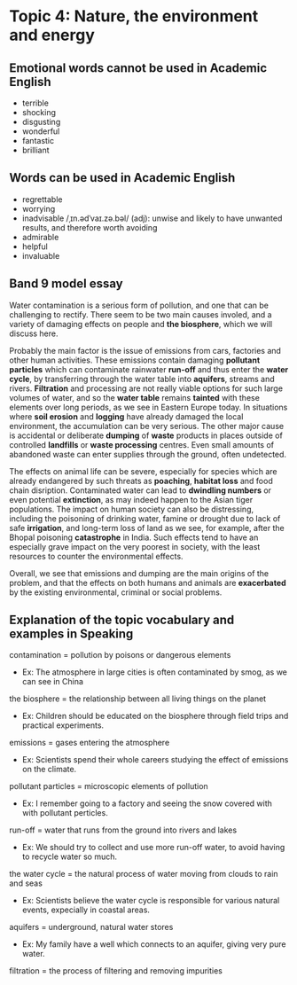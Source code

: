 # Topic 4: Nature, the environment and energy

## Emotional words cannot be used in Academic English
- terrible
- shocking
- disgusting
- wonderful
- fantastic
- brilliant

## Words can be used in Academic English
- regrettable
- worrying
- inadvisable /ˌɪn.ədˈvaɪ.zə.bəl/ (adj): unwise and likely to have unwanted results, and therefore worth avoiding
- admirable
- helpful
- invaluable

## Band 9 model essay
Water contamination is a serious form of pollution, and one that can be challenging to rectify. There seem to be two main causes involed, and a variety of damaging effects on people and **the biosphere**, which we will discuss here.

Probably the main factor is the issue of emissions from cars, factories and other human activities. These emissions contain damaging **pollutant particles** which can contaminate rainwater **run-off** and thus enter the **water cycle**, by transferring through the water table into **aquifers**, streams and rivers. **Filtration** and processing are not really viable options for such large volumes of water, and so the **water table** remains **tainted** with these elements over long periods, as we see in Eastern Europe today. In situations where **soil erosion** and **logging** have already damaged the local environment, the accumulation can be very serious. The other major cause is accidental or deliberate **dumping** of **waste** products in places outside of controlled **landfills** or **waste processing** centres. Even small amounts of abandoned waste can enter supplies through the ground, often undetected.

The effects on animal life can be severe, especially for species which are already endangered by such threats as **poaching**, **habitat loss** and food chain disription. Contaminated water can lead to **dwindling numbers** or even potential **extinction**, as may indeed happen to the Asian tiger populations. The impact on human society can also be distressing, including the poisoning of drinking water, famine or drought due to lack of safe **irrigation**, and long-term loss of land as we see, for example, after the Bhopal poisoning **catastrophe** in India. Such effects tend to have an especially grave impact on the very poorest in society, with the least resources to counter the environmental effects.

Overall, we see that emissions and dumping are the main origins of the problem, and that the effects on both humans and animals are **exacerbated** by the existing environmental, criminal or social problems.

## Explanation of the topic vocabulary and examples in Speaking
contamination = pollution by poisons or dangerous elements
- Ex: The atmosphere in large cities is often contaminated by smog, as we can see in China

the biosphere = the relationship between all living things on the planet
- Ex: Children should be educated on the biosphere through field trips and practical experiments.

emissions = gases entering the atmosphere
- Ex: Scientists spend their whole careers studying the effect of emissions on the climate.

pollutant particles = microscopic elements of pollution
- Ex: I remember going to a factory and seeing the snow covered with with pollutant perticles.

run-off = water that runs from the ground into rivers and lakes
- Ex: We should try to collect and use more run-off water, to avoid having to recycle water so much.

the water cycle = the natural process of water moving from clouds to rain and seas
- Ex: Scientists believe the water cycle is responsible for various natural events, expecially in coastal areas.

aquifers = underground, natural water stores
- Ex: My family have a well which connects to an aquifer, giving very pure water.

filtration = the process of filtering and removing impurities



